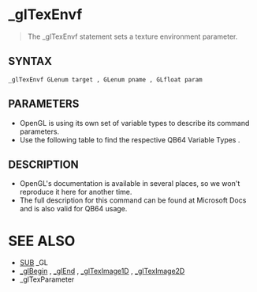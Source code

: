 # _glTexEnvf
> The _glTexEnvf statement sets a texture environment parameter.

## SYNTAX
`_glTexEnvf GLenum target , GLenum pname , GLfloat param`

## PARAMETERS
* OpenGL is using its own set of variable types to describe its command parameters.
* Use the following table to find the respective QB64 Variable Types .


## DESCRIPTION
* OpenGL's documentation is available in several places, so we won't reproduce it here for another time.
* The full description for this command can be found at Microsoft Docs and is also valid for QB64 usage.


# SEE ALSO
* [SUB](SUB.md) _GL
* [_glBegin](_glBegin.md) , [_glEnd](_glEnd.md) , [_glTexImage1D](_glTexImage1D.md) , [_glTexImage2D](_glTexImage2D.md)
* _glTexParameter


